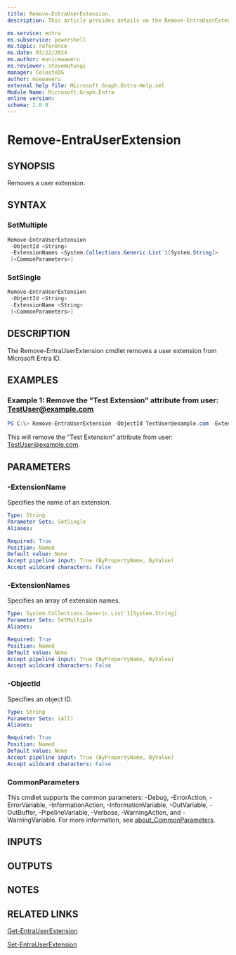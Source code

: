 ```yaml
---
title: Remove-EntraUserExtension.
description: This article provides details on the Remove-EntraUserExtension command.

ms.service: entra
ms.subservice: powershell
ms.topic: reference
ms.date: 03/22/2024
ms.author: eunicewaweru
ms.reviewer: stevemutungi
manager: CelesteDG
author: msewaweru
external help file: Microsoft.Graph.Entra-Help.xml
Module Name: Microsoft.Graph.Entra
online version:
schema: 2.0.0
---
```


# Remove-EntraUserExtension

## SYNOPSIS
Removes a user extension.

## SYNTAX

### SetMultiple
```powershell
Remove-EntraUserExtension 
 -ObjectId <String> 
 -ExtensionNames <System.Collections.Generic.List`1[System.String]>
 [<CommonParameters>]
```

### SetSingle
```powershell
Remove-EntraUserExtension 
 -ObjectId <String> 
 -ExtensionName <String>
 [<CommonParameters>]
```

## DESCRIPTION
The Remove-EntraUserExtension cmdlet removes a user extension from Microsoft Entra ID.

## EXAMPLES

### Example 1: Remove the "Test Extension" attribute from user: TestUser@example.com
```powershell
PS C:\> Remove-EntraUserExtension -ObjectId TestUser@example.com -ExtensionName "Test Extension"
```

This will remove the "Test Extension" attribute from user: TestUser@example.com.

## PARAMETERS

### -ExtensionName
Specifies the name of an extension.

```yaml
Type: String
Parameter Sets: SetSingle
Aliases:

Required: True
Position: Named
Default value: None
Accept pipeline input: True (ByPropertyName, ByValue)
Accept wildcard characters: False
```

### -ExtensionNames
Specifies an array of extension names.

```yaml
Type: System.Collections.Generic.List`1[System.String]
Parameter Sets: SetMultiple
Aliases:

Required: True
Position: Named
Default value: None
Accept pipeline input: True (ByPropertyName, ByValue)
Accept wildcard characters: False
```

### -ObjectId
Specifies an object ID.

```yaml
Type: String
Parameter Sets: (All)
Aliases:

Required: True
Position: Named
Default value: None
Accept pipeline input: True (ByPropertyName, ByValue)
Accept wildcard characters: False
```

### CommonParameters
This cmdlet supports the common parameters: -Debug, -ErrorAction, -ErrorVariable, -InformationAction, -InformationVariable, -OutVariable, -OutBuffer, -PipelineVariable, -Verbose, -WarningAction, and -WarningVariable. For more information, see [about_CommonParameters](https://go.microsoft.com/fwlink/?LinkID=113216).

## INPUTS

## OUTPUTS

## NOTES

## RELATED LINKS

[Get-EntraUserExtension](Get-EntraUserExtension.md)

[Set-EntraUserExtension](Set-EntraUserExtension.md)

